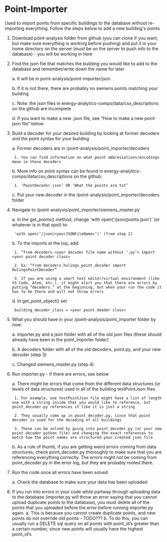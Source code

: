# Point-Importer
Used to import points from specific buildings to the database without re-importing everything. Follow the steps below to add a new building's points

1. Download point-analysis folder from github (you can clone if you want, but make sure everything is working before pushing) and put it in your home directory on the server (must be on the server to push info to the database) - you will be working in here

2. Find the json file that matches the building you would like to add to the database and remember/write down the name for later

    a. It will be in point-analysis/point-importer/json

    b. If it is not there, there are probably no siemens points matching your building

    c. Note: the json files in energy-analytics-comps/data/csv_descriptions on the github are incomplete

    d. If you want to make a new .json file, see “How to make a new point json file” below

3. Build a decoder for your desired building by looking at former decoders and the point syntax for your building

    a. Former decoders are in /point-analysis/point_importer/decoders

        1. You can find information on what point abbreviations/encodings mean in these decoders

    b. More info on point syntax can be found in energy-analytics-comps/data/csv_descriptions on the github:

        1. ‘PointDecoder.json’ OR ‘What the points are.txt’

    c. Put your new decoder in the /point-analysis/point_importer/decoders folder

4. Navigate to /point-analysis/point_importer/siemens_master.py

    a. In the get_points() method, change ‘with open('/json/points.json’)' (or whatever is in that spot) to:
            
        'with open(‘/json/<yourJSONFileName>’)' (from step 2)

    b. To the imports at the top, add:

        1. “from decoders.<your decoder file name without ‘.py’> import <your point decoder class>

        2. Ex: “from decoders.hulings_point_decoder import HulingsPointDecoder”

        3. If you are using a smart text editor/virtual environment (like VS Code, Atom, etc.), it might alert you that there are errors by putting “decoders.” at the beginning, but when your run the code it has to be there and will not throw errors

    d. In get_point_object() set
    
        building_decoder_class = <your point deoder class>

5. What you should have in your /point-analysis/point_importer folder by now:

    a. importer.py and a json folder with all of the old json files (these should already have been in the point_importer folder)

    b. A decoders folder with all of the old decoders, point.py, and your new decoder (step 3)

    c. Changed siemens_master.py (step 4)

6. Run importer.py - if there are errors, see below

    a. There might be errors that come from the different data structures (or levels of data structures) used in all of the building testPointJson files

        1. For example, one testPointJson file might have a list of length one with a string inside that you would like to reference, but point_decoder.py references it like it is just a string
        
        2. They usually come up in point_decoder.py, since that point decoder is used for the decoding of all buildings

        3. These can be solved by going into point_decoder.py (or your new point decoder python file) and changing the exact references to match how the point names are structured your created json file

    b. As a rule of thumb, if you are getting weird errors coming from data structures, check point_decoder.py thoroughly to make sure that you are referencing everything correctly. The errors might not be coming from point_decoder.py in the error log, but they are probably rooted there.

7. Run the code once all errors have been solved

    a. Check the database to make sure your data has been uploaded

8. If you run into errors in your code while partway through uploading data to the database (importer.py will throw an error saying that you cannot upload duplicate points to the database), you must delete all of the points that you uploaded before the error before running importer.py again.
    a. This is because you cannot create duplicate points, and new points do not override old points - TODO???
    b. To do this, you can usually run a DELETE sql query on all points with point_id’s greater than a certain number, since new points will usually have the highest point_id’s